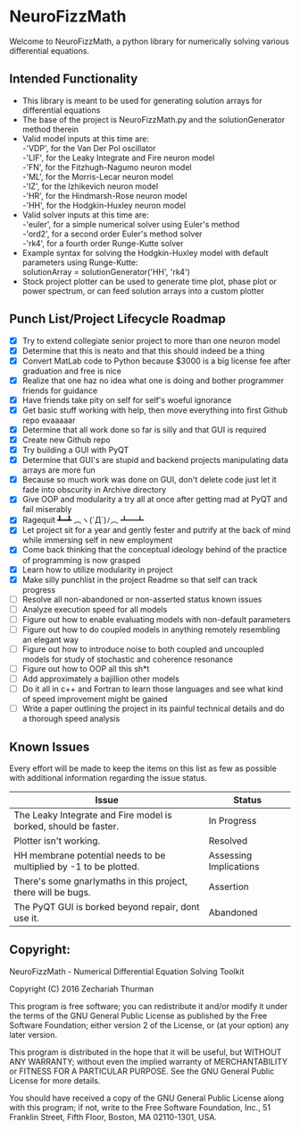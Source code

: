 # NeuroFizzMath

Welcome to NeuroFizzMath, a python library for numerically solving various differential equations.

## Intended Functionality
* This library is meant to be used for generating solution arrays for differential equations
* The base of the project is NeuroFizzMath.py and the solutionGenerator method therein
* Valid model inputs at this time are:  
    -'VDP', for the Van Der Pol oscillator  
    -'LIF', for the Leaky Integrate and Fire neuron model  
    -'FN', for the Fitzhugh-Nagumo neuron model  
    -'ML', for the Morris-Lecar neuron model  
    -'IZ', for the Izhikevich neuron model  
    -'HR', for the Hindmarsh-Rose neuron model  
    -'HH', for the Hodgkin-Huxley neuron model   
* Valid solver inputs at this time are:  
    -'euler', for a simple numerical solver using Euler's method  
    -'ord2', for a second order Euler's method solver  
    -'rk4', for a fourth order Runge-Kutte solver  
* Example syntax for solving the Hodgkin-Huxley model with default parameters using Runge-Kutte:  
    solutionArray = solutionGenerator('HH', 'rk4')
* Stock project plotter can be used to generate time plot, phase plot or power spectrum, or can feed solution arrays into a custom plotter

## Punch List/Project Lifecycle Roadmap
* [x] Try to extend collegiate senior project to more than one neuron model
* [x] Determine that this is neato and that this should indeed be a thing
* [x] Convert MatLab code to Python because $3000 is a big license fee after graduation and free is nice
* [x] Realize that one haz no idea what one is doing and bother programmer friends for guidance
* [x] Have friends take pity on self for self's woeful ignorance 
* [x] Get basic stuff working with help, then move everything into first Github repo evaaaaar
* [x] Determine that all work done so far is silly and that GUI is required
* [x] Create new Github repo
* [x] Try building a GUI with PyQT
* [x] Determine that GUI's are stupid and backend projects manipulating data arrays are more fun
* [x] Because so much work was done on GUI, don't delete code just let it fade into obscurity in Archive directory
* [x] Give OOP and modularity a try all at once after getting mad at PyQT and fail miserably
* [x] Ragequit ┻━┻ ︵ヽ(`Д´)ﾉ︵﻿ ┻━┻
* [x] Let project sit for a year and gently fester and putrify at the back of mind while immersing self in new employment
* [x] Come back thinking that the conceptual ideology behind of the practice of programming is now grasped 
* [x] Learn how to utilize modularity in project
* [x] Make silly punchlist in the project Readme so that self can track progress
* [ ] Resolve all non-abandoned or non-asserted status known issues
* [ ] Analyze execution speed for all models
* [ ] Figure out how to enable evaluating models with non-default parameters
* [ ] Figure out how to do coupled models in anything remotely resembling an elegant way
* [ ] Figure out how to introduce noise to both coupled and uncoupled models for study of stochastic and coherence resonance
* [ ] Figure out how to OOP all this sh*t
* [ ] Add approximately a bajillion other models
* [ ] Do it all in c++ and Fortran to learn those languages and see what kind of speed improvement might be gained
* [ ] Write a paper outlining the project in its painful technical details and do a thorough speed analysis

## Known Issues
Every effort will be made to keep the items on this list as few as possible with additional information regarding the issue status.

Issue | Status
------------ | -------------
The Leaky Integrate and Fire model is borked, should be faster.  | In Progress
Plotter isn't working.                                           | Resolved
HH membrane potential needs to be multiplied by -1 to be plotted.| Assessing Implications
There's some gnarlymaths in this project, there will be bugs.    | Assertion
The PyQT GUI is borked beyond repair, dont use it.               | Abandoned

## Copyright:

NeuroFizzMath - Numerical Differential Equation Solving Toolkit

Copyright (C) 2016  Zechariah Thurman

This program is free software; you can redistribute it and/or
modify it under the terms of the GNU General Public License
as published by the Free Software Foundation; either version 2
of the License, or (at your option) any later version.

This program is distributed in the hope that it will be useful,
but WITHOUT ANY WARRANTY; without even the implied warranty of
MERCHANTABILITY or FITNESS FOR A PARTICULAR PURPOSE.  See the
GNU General Public License for more details.

You should have received a copy of the GNU General Public License
along with this program; if not, write to the Free Software
Foundation, Inc., 51 Franklin Street, Fifth Floor, Boston, MA  02110-1301, USA.